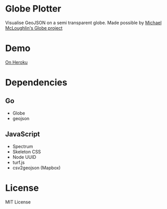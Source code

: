 # Globe Plotter

Visualise GeoJSON on a semi transparent globe. Made possible by [Michael McLoughlin's Globe project](https://github.com/mmcloughlin/globe)

# Demo

[On Heroku](http://globe-plotter.herokuapp.com/)

# Dependencies

## Go
- Globe
- geojson

## JavaScript
- Spectrum 
- Skeleton CSS
- Node UUID
- turf.js
- csv2geojson (Mapbox)

# License 
MIT License